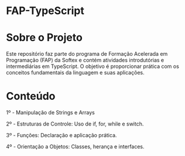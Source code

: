 # FAP-TypeScript

# Sobre o Projeto

Este repositório faz parte do programa de Formação Acelerada em Programação (FAP) da Softex e contém atividades introdutórias e intermediárias em TypeScript. O objetivo é proporcionar prática com os conceitos fundamentais da linguagem e suas aplicações.

# Conteúdo

1º - Manipulação de Strings e Arrays

2º - Estruturas de Controle: Uso de if, for, while e switch.

3º - Funções: Declaração e aplicação prática.

4º - Orientação a Objetos: Classes, herança e interfaces.
